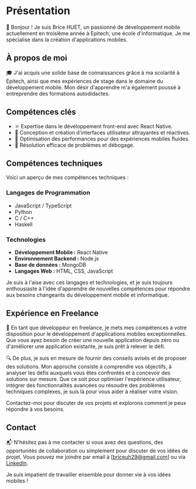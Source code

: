 # Présentation

👋 Bonjour ! Je suis Brice HUET, un passionné de développement mobile actuellement en troisième année à Epitech, une école d'informatique. Je me spécialise dans la création d'applications mobiles.

## À propos de moi

🎓 J'ai acquis une solide base de connaissances grâce à ma scolarité à Epitech, ainsi que mes expériences de stage dans le domaine du développement mobile. Mon désir d'apprendre m'a également poussé à entreprendre des formations autodidactes.

## Compétences clés

- ⚛️ Expertise dans le développement front-end avec React Native.
- 📱 Conception et création d'interfaces utilisateur attrayantes et réactives.
- 🚀 Optimisation des performances pour des expériences mobiles fluides.
- 🔧 Résolution efficace de problèmes et débogage.

## Compétences techniques

Voici un aperçu de mes compétences techniques :

### Langages de Programmation

- JavaScript / TypeScript
- Python
- C / C++
- Haskell

### Technologies

- **Développement Mobile :** React Native
- **Environnement Backend :** Node.js
- **Base de données :** MongoDB
- **Langages Web :** HTML, CSS, JavaScript

Je suis à l'aise avec ces langages et technologies, et je suis toujours enthousiaste à l'idée d'apprendre de nouvelles compétences pour répondre aux besoins changeants du développement mobile et informatique.

## Expérience en Freelance

💼 En tant que développeur en freelance, je mets mes compétences à votre disposition pour le développement d'applications mobiles exceptionnelles. Que vous ayez besoin de créer une nouvelle application depuis zéro ou d'améliorer une application existante, je suis prêt à relever le défi.

🔍 De plus, je suis en mesure de fournir des conseils avisés et de proposer des solutions. Mon approche consiste à comprendre vos objectifs, à analyser les défis auxquels vous êtes confrontés et à concevoir des solutions sur mesure. Que ce soit pour optimiser l'expérience utilisateur, intégrer des fonctionnalités avancées ou résoudre des problèmes techniques complexes, je suis là pour vous aider à réaliser votre vision.

Contactez-moi pour discuter de vos projets et explorons comment je peux répondre à vos besoins.

## Contact

📬 N'hésitez pas à me contacter si vous avez des questions, des opportunités de collaboration ou simplement pour discuter de vos idées de projet. Vous pouvez me joindre par email à [briceuh29@gmail.com] ou via [LinkedIn](https://www.linkedin.com/in/bricehuet).

Je suis impatient de travailler ensemble pour donner vie à vos idées mobiles !
